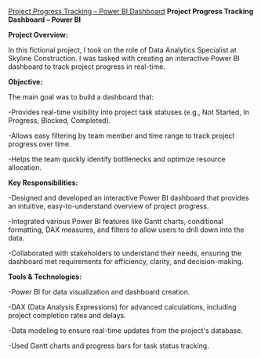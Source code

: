 [Project Progress Tracking – Power BI Dashboard](https://app.powerbi.com/view?r=eyJrIjoiYzMzOWMwZGQtYTE3NS00NTc5LWIyYzMtMzcxYzdhNzVhYjk5IiwidCI6ImNiNDg0NDZlLTkwZTYtNGJmMS04MjViLTQwZTQ4ZmNjOWZmNiJ9)
**Project Progress Tracking Dashboard – Power BI**

**Project Overview:**

In this fictional project, I took on the role of Data Analytics Specialist at Skyline Construction. I was tasked with creating an interactive Power BI dashboard to track project progress in real-time.

**Objective:** 

The main goal was to build a dashboard that:

-Provides real-time visibility into project task statuses (e.g., Not Started, In Progress, Blocked, Completed).

-Allows easy filtering by team member and time range to track project progress over time.

-Helps the team quickly identify bottlenecks and optimize resource allocation.

**Key Responsibilities:**

-Designed and developed an interactive Power BI dashboard that provides an intuitive, easy-to-understand overview of project progress.

-Integrated various Power BI features like Gantt charts, conditional formatting, DAX measures, and filters to allow users to drill down into the data.

-Collaborated with stakeholders to understand their needs, ensuring the dashboard met requirements for efficiency, clarity, and decision-making.

**Tools & Technologies:**


-Power BI for data visualization and dashboard creation.

-DAX (Data Analysis Expressions) for advanced calculations, including project completion rates and delays.

-Data modeling to ensure real-time updates from the project's database.

-Used Gantt charts and progress bars for task status tracking.
